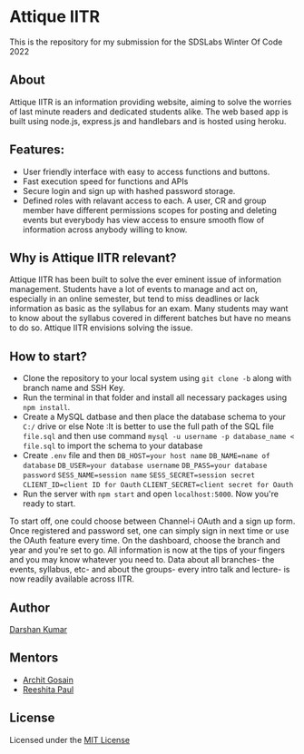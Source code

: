 # Attique IITR

This is the repository for my submission for the SDSLabs Winter Of Code 2022

## About

Attique IITR is an information providing website, aiming to solve the worries of last minute readers and dedicated students alike. The web based app is built using node.js, express.js and handlebars and is hosted using heroku.

## Features:
- User friendly interface with easy to access functions and buttons.
- Fast execution speed for functions and APIs
- Secure login and sign up with hashed password storage.
- Defined roles with relavant access to each. A user, CR and group member have different permissions scopes for posting and deleting events but everybody has view access to ensure smooth flow of information across anybody willing to know.

## Why is Attique IITR relevant?

Attique IITR has been built to solve the ever eminent issue of information management. Students have a lot of events to manage and act on, especially in an online semester, but tend to miss deadlines or lack information as basic as the syllabus for an exam. Many students may want to know about the syllabus covered in different batches but have no means to do so. Attique IITR envisions solving the issue. 

## How to start?

- Clone the repository to your local system using `git clone -b` along with branch name and SSH Key.
- Run the terminal in that folder and install all necessary packages using `npm install`.
- Create a MySQL datbase and then place the database schema to your `C:/` drive or else Note :It is better to use the full path of the SQL file `file.sql` and then use command `mysql -u username -p database_name < file.sql` to import the schema to your database
- Create `.env` file and then 
`DB_HOST=your host name`
 `DB_NAME=name of database`
 `DB_USER=your database username`
 `DB_PASS=your database password`
 `SESS_NAME=session name`
 `SESS_SECRET=session secret`
 `CLIENT_ID=client ID for Oauth`
 `CLIENT_SECRET=client secret for Oauth`  
- Run the server with `npm start` and open `localhost:5000`. Now you're ready to start.  

To start off, one could choose between Channel-i OAuth and a sign up form. Once registered and password set, one can simply sign in next time or use the OAuth feature every time. On the dashboard, choose the branch and year and you're set to go. All information is now at the tips of your fingers and you may know whatever you need to. Data about all branches- the events, syllabus, etc- and about the groups- every intro talk and lecture- is now readily available across IITR.

## Author

[Darshan Kumar](https://github.com/itsdarshankumar)

## Mentors

- [Archit Gosain](https://github.com/Aviii06)
- [Reeshita Paul](https://github.com/reeshi-18)

## License 

Licensed under the [MIT License](LICENSE)